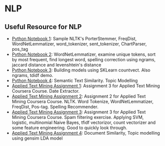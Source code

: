 # NLP

## Useful Resource for NLP
* [Python Notebook 1](https://github.com/nhanwei/NLP/blob/master/Python%20Notebook%201.ipynb): Sample NLTK's PorterStemmer, FreqDist, WordNetLemmatizer, word_tokenizer, sent_tokenizer, ChartParser, pos_tag
* [Python Notebook 2](https://github.com/nhanwei/NLP/blob/master/Python%20Notebook%202.ipynb): WordNetLemmatizer, examine unique tokens, sort by most frequent, find longest word, spelling correction using ngrams, jaccard distance and levenshtein's distance
* [Python Notebook 3](https://github.com/nhanwei/NLP/blob/master/Python%20Notebook%203.ipynb): Building models using SKLearn countvect. Also ngrams, tdidf demo.
* [Python Notebook 4](https://github.com/nhanwei/NLP/blob/master/Python%20Notebook%204.ipynb): Semantic Text Similarity. Topic Modelling
* [Applied Text Mining Assignment 1](https://github.com/nhanwei/NLP/blob/master/Applied%20Text%20Mining%20Assignment%201.ipynb): Assignment 3 for Applied Text Mining Coursera Course. Date Extractor.
* [Applied Text Mining Assignment 2](https://github.com/nhanwei/NLP/blob/master/Applied%20Text%20Mining%20Assignment%202.ipynb): Assignment 2 for Applied Text Mining Coursera Course. NLTK. Word Tokenize, WordNetLemmatizer, FreqDist, Pos-tag. Spelling Recommender.
* [Applied Text Mining Assignment 3](https://github.com/nhanwei/NLP/blob/master/Applied%20Text%20Mining%20Assignment%203.ipynb): Assignment 3 for Applied Text Mining Coursera Course. Spam filtering exercise. Applying SVM, logistic, multinomial Naive Bayes, tfidf vectorizor, count vectorizer and some feature engineering. Good to quickly look through.
* [Applied Text Mining Assignment 4](https://github.com/nhanwei/NLP/blob/master/Applied%20Text%20Mining%20Assignment%204.ipynb): Document Similarity, Topic modelling using gensim LDA model

